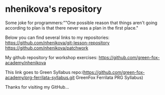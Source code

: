 # nhenikova's repository

Some joke for programmers:""One possible reason that things aren't going according to plan is that there never was a plan in the first place."

Below you can find several links to my repositories:
https://github.com/nhenikova/git-lesson-repository 
https://github.com/nhenikova/patchwork 

My github repository for workshop exercises: 
https://github.com/green-fox-academy/nhenikova

This link goes to Green Syllabus repo:(https://github.com/green-fox-academy/prg-ferrilata-syllabus.git GreenFox Ferrilata PRG Syllabus)

Thanks for visiting my GitHub...
